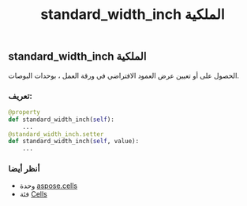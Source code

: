 ﻿---
title: standard_width_inch الملكية
second_title: Aspose.Cells for Python via .NET API المراجع
description:
type: docs
weight: 1290
url: /ar/python-net/aspose.cells/cells/standard_width_inch/
is_root: false
---
##  standard_width_inch الملكية

الحصول على أو تعيين عرض العمود الافتراضي في ورقة العمل ، بوحدات البوصات.
###  تعريف:
```python
@property
def standard_width_inch(self):
    ...
@standard_width_inch.setter
def standard_width_inch(self, value):
    ...
```

###  أنظر أيضا
* وحدة [aspose.cells](../../)
* فئة [Cells](/cells/ar/python-net/aspose.cells/cells)
